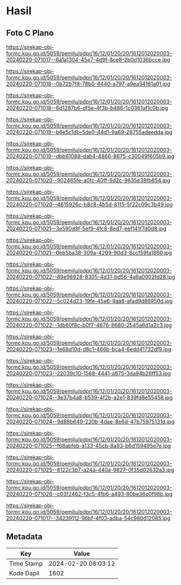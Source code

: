 # Hasil

## Foto C Plano

https://sirekap-obj-formc.kpu.go.id/5059/pemilu/pdpr/16/12/01/20/20/1612012020003-20240220-071017--6a1a1304-45e7-4d9f-8ce8-2b0d1036bcce.jpg

https://sirekap-obj-formc.kpu.go.id/5059/pemilu/pdpr/16/12/01/20/20/1612012020003-20240220-071018--0b72b7f8-78b0-4440-a797-a9ea54161a01.jpg

https://sirekap-obj-formc.kpu.go.id/5059/pemilu/pdpr/16/12/01/20/20/1612012020003-20240220-071018--6d1287b6-df5e-4f3b-b486-1c0361af1c0b.jpg

https://sirekap-obj-formc.kpu.go.id/5059/pemilu/pdpr/16/12/01/20/20/1612012020003-20240220-071019--b6e5c1db-5de0-44d1-9a69-28755adeedda.jpg

https://sirekap-obj-formc.kpu.go.id/5059/pemilu/pdpr/16/12/01/20/20/1612012020003-20240220-071019--dbb61088-dab4-4866-8675-c30049f605b9.jpg

https://sirekap-obj-formc.kpu.go.id/5059/pemilu/pdpr/16/12/01/20/20/1612012020003-20240220-071020--902465fe-a0fc-40ff-9d2c-9635e38fb654.jpg

https://sirekap-obj-formc.kpu.go.id/5059/pemilu/pdpr/16/12/01/20/20/1612012020003-20240220-071020--4615926c-b8c8-4b5d-8115-5f22c09c3b49.jpg

https://sirekap-obj-formc.kpu.go.id/5059/pemilu/pdpr/16/12/01/20/20/1612012020003-20240220-071021--3e590d3f-5ef9-4fc8-8ed7-eef141f7d0d8.jpg

https://sirekap-obj-formc.kpu.go.id/5059/pemilu/pdpr/16/12/01/20/20/1612012020003-20240220-071021--0eb5ba38-309a-4209-90d3-8ccf59fa1860.jpg

https://sirekap-obj-formc.kpu.go.id/5059/pemilu/pdpr/16/12/01/20/20/1612012020003-20240220-071022--89e98928-8305-4d31-bd56-4a6a0902fd28.jpg

https://sirekap-obj-formc.kpu.go.id/5059/pemilu/pdpr/16/12/01/20/20/1612012020003-20240220-071022--5c024d23-19fe-45e6-9aa8-afad9d86950d.jpg

https://sirekap-obj-formc.kpu.go.id/5059/pemilu/pdpr/16/12/01/20/20/1612012020003-20240220-071022--1db60f8c-b0f7-4676-8680-2545a6d1a2c3.jpg

https://sirekap-obj-formc.kpu.go.id/5059/pemilu/pdpr/16/12/01/20/20/1612012020003-20240220-071023--1e68d10d-d8c1-466b-bca4-6edd41732df9.jpg

https://sirekap-obj-formc.kpu.go.id/5059/pemilu/pdpr/16/12/01/20/20/1612012020003-20240220-071023--22039c10-1568-4441-a675-3da94b26ff53.jpg

https://sirekap-obj-formc.kpu.go.id/5059/pemilu/pdpr/16/12/01/20/20/1612012020003-20240220-071024--3e37b4a8-b539-4f2b-a2e1-839fd8e55458.jpg

https://sirekap-obj-formc.kpu.go.id/5059/pemilu/pdpr/16/12/01/20/20/1612012020003-20240220-071024--9d88b649-220b-4dae-8e6d-47b75975131d.jpg

https://sirekap-obj-formc.kpu.go.id/5059/pemilu/pdpr/16/12/01/20/20/1612012020003-20240220-071025--f68abfeb-a133-45cb-8a93-b6d159495e7e.jpg

https://sirekap-obj-formc.kpu.go.id/5059/pemilu/pdpr/16/12/01/20/20/1612012020003-20240220-071025--8122c3b7-a24a-440a-9827-0f35d02632a3.jpg

https://sirekap-obj-formc.kpu.go.id/5059/pemilu/pdpr/16/12/01/20/20/1612012020003-20240220-071026--c03f2462-f3c5-4fb6-a493-80be36c0f98b.jpg

https://sirekap-obj-formc.kpu.go.id/5059/pemilu/pdpr/16/12/01/20/20/1612012020003-20240220-071017--34239112-96bf-4f03-adba-54c980d12085.jpg


## Metadata

| Key        | Value               |
| ---------- | ------------------- |
| Time Stamp | 2024-02-20 08:03:12 |
| Kode Dapil | 1602                |



